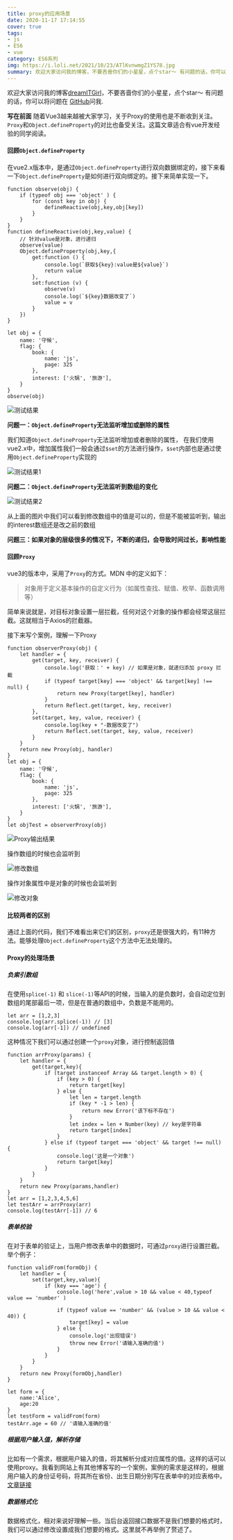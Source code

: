 ```yaml
---
title: proxy的应用场景
date: 2020-11-17 17:14:55
cover: true
tags:
- js
- ES6
- vue
category: ES6系列
img: https://i.loli.net/2021/10/23/ATlKvnwmgZ1YS78.jpg
summary: 欢迎大家访问我的博客，不要吝啬你们的小星星，点个star～ 有问题的话，你可以将问题在留言板留言问我.
---
```

欢迎大家访问我的博客[dreamITGirl](https://github.com/dreamITGirl)，不要吝啬你们的小星星，点个star～ 有问题的话，你可以将问题在 [GitHub](https://github.com/dreamITGirl/dreamITGirl.github.io/issues)问我.

**写在前面**
随着Vue3越来越被大家学习，关于Proxy的使用也是不断收到关注。`Proxy`和`Object.defineProperty`的对比也备受关注。这篇文章适合有vue开发经验的同学阅读。

#### 回顾`Object.defineProperty`

在vue2.x版本中，是通过`Object.defineProperty`进行双向数据绑定的，接下来看一下`Object.defineProperty`是如何进行双向绑定的。接下来简单实现一下。
```
function observe(obj) {
    if (typeof obj === 'object' ) {
        for (const key in obj) {
            defineReactive(obj,key,obj[key])
        }
    }
}
function defineReactive(obj,key,value) { 
    // 针对value是对象，进行递归
    observe(value)
    Object.defineProperty(obj,key,{
        get:function () {
            console.log(`获取${key}:value是${value}`)
            return value
        },
        set:function (v) {
            observe(v)
            console.log(`${key}数据改变了`)
            value = v
        }
    })
}

let obj = {  
    name: '守候',  
    flag: {  
        book: {  
            name: 'js',  
            page: 325  
        },  
        interest: ['火锅', '旅游'],  
    }  
}
observe(obj)
```

![测试结果](https://i.loli.net/2020/11/23/tLFbcE46hAfMIXw.png)

**问题一：`Object.defineProperty`无法监听增加或删除的属性**

我们知道`Object.defineProperty`无法监听增加或者删除的属性，
在我们使用vue2.x中，增加属性我们一般会通过`$set`的方法进行操作，`$set`内部也是通过使用`Object.defineProperty`实现的

![测试结果1](https://i.loli.net/2020/11/23/tVkfeP6QoA8b1C4.png)

**问题二：`Object.defineProperty`无法监听到数组的变化**

![测试结果2](https://i.loli.net/2020/11/23/EaUgiGTpwh8H3vA.png)

从上面的图片中我们可以看到修改数组中的值是可以的，但是不能被监听到，输出的interest数组还是改之前的数组

**问题三：如果对象的层级很多的情况下，不断的递归，会导致时间过长，影响性能**


#### 回顾`Proxy`

vue3的版本中，采用了`Proxy`的方式。MDN 中的定义如下：
>对象用于定义基本操作的自定义行为（如属性查找、赋值、枚举、函数调用等）

简单来说就是，对目标对象设置一层拦截，任何对这个对象的操作都会经常这层拦截。这就相当于Axios的拦截器。

接下来写个案例，理解一下Proxy

```
function observerProxy(obj) {  
    let handler = {  
        get(target, key, receiver) {  
            console.log('获取：' + key) // 如果是对象，就递归添加 proxy 拦截  
            if (typeof target[key] === 'object' && target[key] !== null) {  
                return new Proxy(target[key], handler)  
            }  
            return Reflect.get(target, key, receiver)  
        },  
        set(target, key, value, receiver) {  
            console.log(key + "-数据改变了") 
            return Reflect.set(target, key, value, receiver)  
        }  
    }  
    return new Proxy(obj, handler)  
}  
let obj = {  
    name: '守候',  
    flag: {  
        book: {  
            name: 'js',  
            page: 325  
        },  
        interest: ['火锅', '旅游'],  
    }  
}  
let objTest = observerProxy(obj)  
```
![Proxy输出结果](https://i.loli.net/2020/11/23/TJg1GciB2FuPE9x.png)

操作数组的时候也会监听到

![修改数组](https://i.loli.net/2020/11/23/3hUBpJHeKoX6vbl.png)

操作对象属性中是对象的时候也会监听到

![修改对象](https://i.loli.net/2020/11/23/CqVv39JjmSt2MoE.png)

#### 比较两者的区别
通过上面的代码，我们不难看出来它们的区别，`proxy`还是很强大的，有11种方法。能够处理`Object.defineProperty`这个方法中无法处理的。

#### Proxy的处理场景
##### 负索引数组
在使用`splice(-1)` 和 `slice(-1)`等API的时候，当输入的是负数时，会自动定位到数组的尾部最后一项，但是在普通的数组中，负数是不能用的。
```
let arr = [1,2,3]
console.log(arr.splice(-1)) // [3]
console.log(arr[-1]) // undefined
```

这种情况下我们可以通过创建一个`proxy`对象，进行控制返回值

```
function arrProxy(params) {
    let handler = {
        get(target,key){
            if (target instanceof Array && target.length > 0) {
                if (key > 0) {
                    return target[key]
                } else {
                    let len = target.length 
                    if (key * -1 > len) {
                        return new Error('该下标不存在')
                    }
                    let index = len + Number(key) // key是字符串
                    return target[index]
                }
            } else if (typeof target === 'object' && target !== null) {
                console.log('这是一个对象')
                return target[key]
            }
        }
    }
    return new Proxy(params,handler)
}
let arr = [1,2,3,4,5,6]
let testArr = arrProxy(arr)
console.log(testArr[-1]) // 6
```
##### 表单校验
在对于表单的验证上，当用户修改表单中的数据时，可通过`proxy`进行设置拦截。
举个例子：
```
function validFrom(formObj) {
    let handler = {
        set(target,key,value){
            if (key === 'age') {
                console.log('here',value > 10 && value < 40,typeof value == 'number' )

                if (typeof value == 'number' && (value > 10 && value < 40)) {
                    target[key] = value
                } else {
                    console.log('出现错误')
                    throw new Error('请输入准确的值')
                }
            }
        }
    }
    return new Proxy(formObj,handler)
}

let form = {
    name:'Alice',
    age:20
}
let testForm = validFrom(form)
testArr.age = 60 // '请输入准确的值'
```
##### 根据用户输入值，解析存储
比如有一个需求，根据用户输入的值，将其解析分成对应属性的值。这样的话可以使用proxy。我看到网站上有其他博客写的一个案例，案例的需求是这样的，根据用户输入的身份证号码，将其所在省份、出生日期分别写在表单中的对应表格中。
[文章链接](https://www.imooc.com/article/305773)

##### 数据格式化
数据格式化，相对来说好理解一些。当后台返回接口数据不是我们想要的格式时，我们可以通过修改设置成我们想要的格式。这里就不再举例了赘述了。


